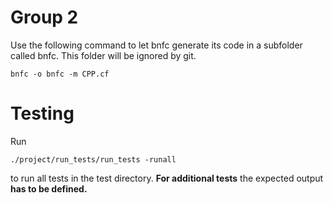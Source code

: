 # Group 2

Use the following command to let bnfc generate its code in a subfolder called bnfc. This folder will be ignored by git.
```console
bnfc -o bnfc -m CPP.cf
```
# Testing

Run 

```console
./project/run_tests/run_tests -runall
```
to run all tests in the test directory. **For additional tests** the expected output **has to be defined.**
